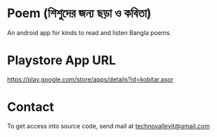 # Poem (শিশুদের জন্য ছড়া ও কবিতা)
An android app for kinds to read and listen Bangla poems.

# Playstore App URL
https://play.google.com/store/apps/details?id=kobitar.asor

# Contact
To get access into source code, send mail at technovalleyit@gmail.com

